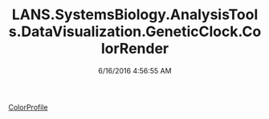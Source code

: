 ﻿---
title: LANS.SystemsBiology.AnalysisTools.DataVisualization.GeneticClock.ColorRender
date: 6/16/2016 4:56:55 AM
---

[ColorProfile](T-LANS.SystemsBiology.AnalysisTools.DataVisualization.GeneticClock.ColorRender.ColorProfile.html)
